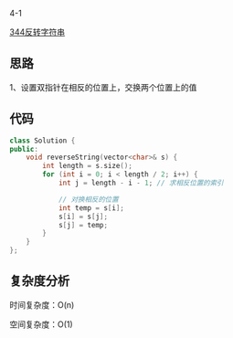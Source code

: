 4-1

[344反转字符串](https://leetcode.cn/problems/reverse-string/)

## 思路
1、设置双指针在相反的位置上，交换两个位置上的值

## 代码
```cpp
class Solution {
public:
    void reverseString(vector<char>& s) {
        int length = s.size();
        for (int i = 0; i < length / 2; i++) {
            int j = length - i - 1; // 求相反位置的索引

            // 对换相反的位置
            int temp = s[i];
            s[i] = s[j];
            s[j] = temp;
        }
    }
};
```
## 复杂度分析
时间复杂度：O(n)

空间复杂度：O(1)
